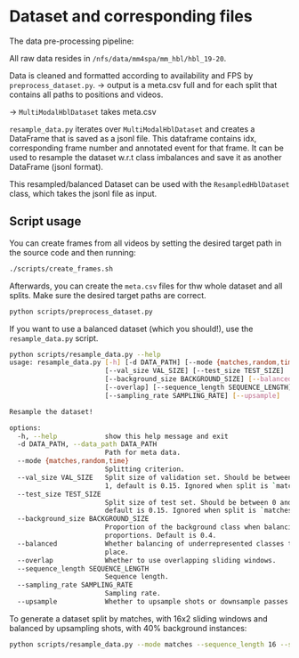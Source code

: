 # Dataset and corresponding files

The data pre-processing pipeline:

All raw data resides in `/nfs/data/mm4spa/mm_hbl/hbl_19-20`.

Data is cleaned and formatted according to availability and FPS by `preprocess_dataset.py`.
    -> output is a meta.csv full and for each split that contains all paths to positions and videos.

-> `MultiModalHblDataset` takes meta.csv

`resample_data.py` iterates over `MultiModalHblDataset` and creates a DataFrame that is saved as a jsonl file.
This dataframe contains idx, corresponding frame number and annotated event for that frame.
It can be used to resample the dataset w.r.t class imbalances and save it as another DataFrame (jsonl format).

This resampled/balanced Dataset can be used with the `ResampledHblDataset` class, which takes the jsonl file as input.

## Script usage

You can create frames from all videos by setting the desired target path in the source code and then running:

```bash
./scripts/create_frames.sh
```

Afterwards, you can create the `meta.csv` files for thw whole dataset and all splits. Make sure the desired target paths
are correct.

```bash
python scripts/preprocess_dataset.py
```

If you want to use a balanced dataset (which you should!), use the `resample_data.py` script. 

```bash
python scripts/resample_data.py --help
usage: resample_data.py [-h] [-d DATA_PATH] [--mode {matches,random,time}]
                        [--val_size VAL_SIZE] [--test_size TEST_SIZE]
                        [--background_size BACKGROUND_SIZE] [--balanced]
                        [--overlap] [--sequence_length SEQUENCE_LENGTH]
                        [--sampling_rate SAMPLING_RATE] [--upsample]

Resample the dataset!

options:
  -h, --help            show this help message and exit
  -d DATA_PATH, --data_path DATA_PATH
                        Path for meta data.
  --mode {matches,random,time}
                        Splitting criterion.
  --val_size VAL_SIZE   Split size of validation set. Should be between 0 and
                        1, default is 0.15. Ignored when split is `matches`.
  --test_size TEST_SIZE
                        Split size of test set. Should be between 0 and 1,
                        default is 0.15. Ignored when split is `matches`.
  --background_size BACKGROUND_SIZE
                        Proportion of the background class when balancing
                        proportions. Default is 0.4.
  --balanced            Whether balancing of underrepresented classes takes
                        place.
  --overlap             Whether to use overlapping sliding windows.
  --sequence_length SEQUENCE_LENGTH
                        Sequence length.
  --sampling_rate SAMPLING_RATE
                        Sampling rate.
  --upsample            Whether to upsample shots or downsample passes.
```

To generate a dataset split by matches, with 16x2 sliding windows and balanced by upsampling shots, with 40% background instances:

```bash
python scripts/resample_data.py --mode matches --sequence_length 16 --sampling_rate 2 --balanced --background_size 0.4 --upsample
```